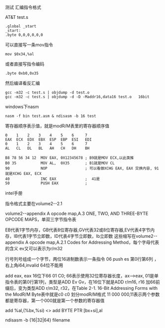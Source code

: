 测试 汇编指令格式

AT&T
test.s

    .global _start
    _start:
    .byte 0,0,0,0,0,0

可以直接写一条mov指令

    mov $0x34,%al
或者直接写指令编码

    .byte 0xb0,0x35
然后编译看反汇编

    gcc -m32 -c test.s | objdump -d test.o
    gcc -m32 -c test.s | objdump -d -D -Maddr16,data16 test.o   16bit
windows下nasm

    nasm -f bin test.asm & ndisasm -b 16 test

寄存器顺序表示值，就是modR/M表里的寄存器顺序值

    0    1    2    3    4    5    6     7
    EAX  ECX  EDX  EBX  ESP  EBP  ESI   EDI
    0    1    2    3    4    5    6     7
    AL   CL   DL   BL   AH   CH   DH    BH
    
    B8 78 56 34 12  MOV EAX, 0X12345678 ; B9就是MOV ECX,以此类推
    B0 35           MOV AL,  0X35       ; B1就是MOV CL
    90              NOP                 ; 可以看做XCHG EAX, EAX 交换内容, 91就是XCHG EAX, ECX
    40              INC EAX             ;  41是
    50              PUSH EAX            ;
intel手册

指令格式主要在volume2--2.1

volume2--appendix A opcode map,A.3 ONE, TWO, AND THREE-BYTE OPCODE MAPS，单双三字节指令表

EB代表1字节内存，GB代表8位寄存器,GV代表32或8位寄存器,EV代表4字节内存，IB代表1字节立即数，ID代表4字节立即数，Ib立即数
这些缩写在volume2--appendix A opcode map,A.2.1 Codes for Addressing Method，每个字母代表的含义
ev又可以表示为r/m32

行号列号组成一个字节，两位16进制数表示一条指令
06  push es  第0行第6列  ，右上角i64,invalid 64位不能用

add eax, eax 16位下66 01 C0;  66表示使用32位寄存器长度，ax-->eax, 01是单指令表的第0行第1列，类型是ADD Ev Gv，在16位下就是ADD r/m16, r16
                              加66前缀后，变为类型ADD r/m32, r32，在Table 2-1. 16-Bit Addressing Forms with the ModR/M Byte表中就是c0
                              c0 划分modR/M格式  11  000  000,11表示两个参数都是寄存器，第一个000就是第一个参数的寄存器值


add    %al,(%bx,%si)  <>   add    BYTE PTR [bx+si],al

ndisasm -b {16|32|64} filename